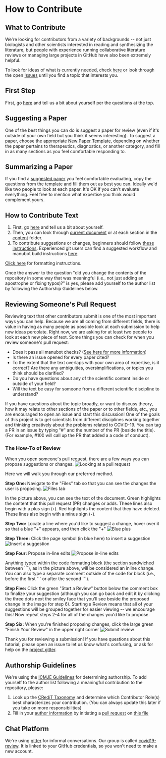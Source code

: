 # How to Contribute

## What to Contribute

We're looking for contributors from a variety of backgrounds -- not just biologists and other scientists interested in reading and synthesizing the literature, but people with experience running collaborative literature reviews or managing large projects in GitHub have also been extremely helpful.

To look for ideas of what is currently needed, check [here](https://github.com/greenelab/covid19-review/issues/34) or look through the open [Issues](https://github.com/greenelab/covid19-review/issues) until you find a topic that interests you.

## First Step

First, go [here](https://github.com/greenelab/covid19-review/issues/17) and tell us a bit about yourself per the questions at the top.

## Suggesting a Paper

One of the best things you can do is suggest a paper for review (even if it's outside of your own field but you think it seems interesting).
To suggest a paper, choose the appropriate [New Paper Template](https://github.com/greenelab/covid19-review/issues/new/choose), depending on whether the paper pertains to therapeutics, diagnostics, or another category, and fill in as many sections as you feel comfortable responding to.

## Summarizing a Paper

If you find a [suggested paper](https://github.com/greenelab/covid19-review/labels/New%20Paper) you feel comfortable evaluating, copy the questions from the template and fill them out as best you can.
Ideally we'd like two people to look at each paper.
It's OK if you can't evaluate everything.
Feel free to mention what expertise you think would complement yours.

## How to Contribute Text

1. First, go [here](https://github.com/greenelab/covid19-review/issues/17) and tell us a bit about yourself. 
2. Then, you can look through [current document](https://greenelab.github.io/covid19-review/) or at each section in the [content](https://github.com/greenelab/covid19-review/tree/master/content) folder.
3. To contribute suggestions or changes, beginners should follow [these instructions](INSTRUCTIONS.md).
Experienced git users can find a suggested workflow and manubot build instructions [here](INSTRUCTIONS.md#command-line-users).

[Click here](https://github.com/greenelab/covid19-review/blob/master/USAGE.md#manuscript-metadata) for formatting instructions.

Once the answer to the question "did you change the contents of the repository in some way that was meaningful (i.e., not just adding an apostrophe or fixing typos)?" is yes, please add yourself to the author list by following the Authorship Guidelines below.

## Reviewing Someone's Pull Request

Reviewing text that other contributors submit is one of the most important ways you can help.
Because we are all coming from different fields, there is value in having as many people as possible look at each submission to help new ideas percolate.
Right now, we are asking for at least two people to look at each new piece of text.
Some things you can check for when you review someone's pull request:
- Does it pass all manubot checks? ([See here for more information](https://github.com/greenelab/covid19-review/blob/master/INSTRUCTIONS.md#how-can-i-see-my-change))
- Is there an issue opened for every paper cited?
- To the extent that the text overlaps with your own area of expertise, is it correct? 
Are there any ambiguities, oversimplifications, or topics you think should be clarified?
- Do you have questions about any of the scientific content inside or outside of your field?
- Will the text be easy for someone from a different scientific discipline to understand?

If you have questions about the topic broadly, or want to discuss theory, how it may relate to other sections of the paper or to other fields, etc., you are encouraged to open an issue and start this discussion!
One of the goals of this project is to get scientists from different disciplines working together and thinking creatively about the problems related to COVID-19.
You can tag a PR in an issue by typing "\#" and the number of the PR (beside the title). 
(For example, #100 will call up the PR that added a a code of conduct).

### The How-To of Review

When you open someone's pull request, there are a few ways you can propose suggestions or changes.
![Looking at a pull request](.github/images/1-initial-view.png "Looking at a pull request")

Here we will walk you through our preferred method.

**Step One:** Navigate to the "Files" tab so that you can see the changes the user is proposing.
![Files tab](.github/images/2-initial-view-files.png "Looking at a pull request")

In the picture above, you can see the text of the document.
Green highlights the content that this pull request (PR) changes or adds.
These lines also begin with a plus sign (`+`).
Red highlights the content that they have deleted.
These lines also begin with a minus sign (`-`).

**Step Two:** Locate a line where you'd like to suggest a change, hover over it so that a blue "+" appears, and then click the "+"
![Blue plus](.github/images/3-blue-plus.png "Click the blue plus")

**Step Three:** Click the page symbol (in blue here) to insert a suggestion
![Insert a suggestion](.github/images/4-click-suggest.png "Insert a suggestion")

**Step Four:** Propose in-line edits
![Propose in-line edits](.github/images/5-make-change.png "Propose an in-line edit")

Anything typed within the code formating block (the section sandwiched between \`\`\`), as in the picture above, will be considered an inline change. 
You can also type a separate comment outside of the code for block (i.e., before the first \`\`\` or after the second \`\`\`).

**Step Five:** Click the green "Start a Review" button below the comment box to finalize your suggestion (although you can go back and edit it by clicking the three dots next the smiley face that you'll see beside the proposed change in the image for step 6).
Starting a Review means that all of your suggestions will be grouped together for easier viewing -- we encourage this!
Now repeat steps 2-4 for all of the changes you'd like to propose.

**Step Six:** When you're finished proposing changes, click the large green "Finish Your Review" in the upper right corner
![Submit review](.github/images/6-submit.png "Submit Review")

Thank you for reviewing a submission! 
If you have questions about this tutorial, please open an issue to let us know what's confusing, or ask for help on the [project gitter](https://gitter.im/covid19-review/community).


## Authorship Guidelines

We're using the [ICMJE Guidelines](http://www.icmje.org/recommendations/browse/roles-and-responsibilities/defining-the-role-of-authors-and-contributors.html) for determining authorship.
To add yourself to the author list following a meaningful contribution to the repository, please:
1. Look up the [CRediT Taxonomy](https://casrai.org/credit/) and determine which Contributor Role(s) best characterizes your contribution.
(You can always update this later if you take on more responsibilities)
2. Fill in your [author information](USAGE.md#manuscript-metadata) by initiating a [pull request](INSTRUCTIONS.md#how-to-contribute) on [this file](content/metadata.yaml)

## Chat Platform

We're using [gitter](https://gitter.im) for informal conversations. 
Our group is called [covid19-review](https://gitter.im/covid19-review/community).
It is linked to your GitHub credentials, so you won't need to make a new account.
